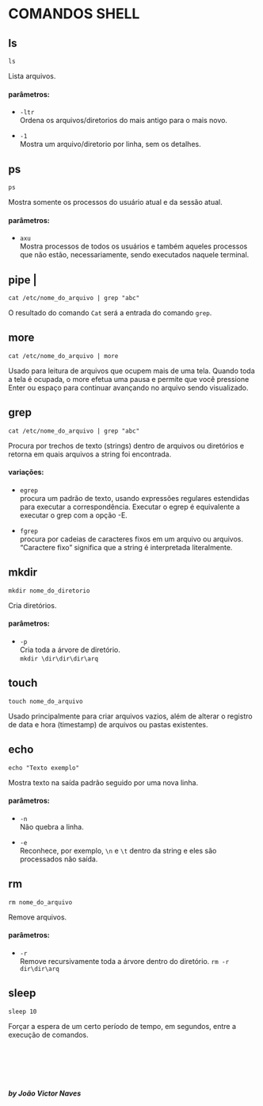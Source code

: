 # COMANDOS SHELL
## ls
```
ls
```
Lista arquivos.

#### parâmetros:

- ``-ltr``<br>
Ordena os arquivos/diretorios do mais antigo para o mais novo.

- ``-1``<br>
Mostra um arquivo/diretorio por linha, sem os detalhes.

## ps
```
ps
```
Mostra somente os processos do usuário atual e da sessão atual.

#### parâmetros:
- ``axu`` <br>
Mostra processos de todos os usuários e também aqueles processos que não estão, necessariamente, sendo executados naquele terminal.

## pipe |

```
cat /etc/nome_do_arquivo | grep "abc"
```
O resultado do comando ``Cat`` será a entrada do comando ``grep``.

## more
```
cat /etc/nome_do_arquivo | more
```
Usado para leitura de arquivos que ocupem mais de uma tela. Quando toda a tela é ocupada, o more efetua uma pausa e permite que você pressione Enter ou espaço para continuar avançando no arquivo sendo visualizado.

## grep
```
cat /etc/nome_do_arquivo | grep "abc"
```
Procura por trechos de texto (strings) dentro de arquivos ou diretórios e retorna em quais arquivos a string foi encontrada.

#### variações:

- ``egrep`` <br>
procura um padrão de texto, usando expressões regulares estendidas para executar a correspondência. Executar o egrep é equivalente a executar o grep com a opção -E.

- ``fgrep`` <br>
procura por cadeias de caracteres fixos em um arquivo ou arquivos. “Caractere fixo” significa que a string é interpretada literalmente.

## mkdir
```
mkdir nome_do_diretorio
```
Cria diretórios.

#### parâmetros:
- ``-p`` <br>
Cria toda a árvore de diretório.<br>
``mkdir \dir\dir\dir\arq``

## touch
```
touch nome_do_arquivo
```
Usado principalmente para criar arquivos vazios, além de alterar o registro de data e hora (timestamp) de arquivos ou pastas existentes.

## echo
```
echo "Texto exemplo"
```
Mostra texto na saída padrão seguido por uma nova linha.

#### parâmetros:
- ``-n`` <br>
Não quebra a linha.

- ``-e``<br>
Reconhece, por exemplo, ``\n`` e ``\t`` dentro da string e eles são processados não saída.

## rm
```
rm nome_do_arquivo
```
Remove arquivos.

#### parâmetros:
- ``-r`` <br>
Remove recursivamente toda a árvore dentro do diretório.
``rm -r dir\dir\arq``

## sleep
```
sleep 10
```
Forçar a espera de um certo período de tempo, em segundos, entre a execução de comandos.


<br>
<br>
<br>
<br>

##### by João Victor Naves
